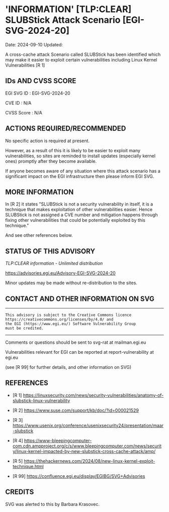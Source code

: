 # 'INFORMATION' [TLP:CLEAR] SLUBStick Attack Scenario  [EGI-SVG-2024-20]

Date:        2024-09-10
Updated:

A cross-cache attack Scenario called SLUBStick has been identified 
which may make it easier to exploit certain vulnerabilities including 
Linux Kernel Vulnerabilities [R 1]

## IDs AND CVSS SCORE 

EGI SVG ID : EGI-SVG-2024-20
    
CVE ID     : N/A

CVSS Score : N/A
    

## ACTIONS REQUIRED/RECOMMENDED

No specific action is required at present.

However, as a result of this it is likely to be easier to exploit many
vulnerabilities, so sites are reminded to install updates (especially 
kernel ones) promptly after they become available. 

If anyone becomes aware of any situation where this attack scenario has
a significant impact on the EGI infrastructure then please inform EGI SVG.


## MORE INFORMATION

In [R 2] it states "SLUBStick is not a security vulnerability in itself, 
it is a technique that makes exploitation of other vulnerabilities easier.
Hence SLUBStick is not assigned a CVE number and mitigation happens 
through fixing other vulnerabilities that could be potentially exploited 
by this technique."

And see other references below.
    
## STATUS OF THIS ADVISORY

_TLP:CLEAR information - Unlimited distribution_
                   
 https://advisories.egi.eu/Advisory-EGI-SVG-2024-20

Minor updates may be made without re-distribution to the sites.


## CONTACT AND OTHER INFORMATION ON SVG

-----------------------------
    This advisory is subject to the Creative Commons licence 
    https://creativecommons.org/licenses/by/4.0/ and
    the EGI (https://www.egi.eu/) Software Vulnerability Group 
    must be credited.
-----------------------------
    
Comments or questions should be sent to
	svg-rat at mailman.egi.eu

Vulnerabilities relevant for EGI can be reported at
	report-vulnerability at egi.eu
    
(see [R 99] for further details, and other information on SVG)
    
    
## REFERENCES


- [R 1] <https://linuxsecurity.com/news/security-vulnerabilities/anatomy-of-slubstick-linux-vulnerability> 
     
- [R 2] <https://www.suse.com/support/kb/doc/?id=000021529>

- [R 3] <https://www.usenix.org/conference/usenixsecurity24/presentation/maar-slubstick>

- [R 4] <https://www-bleepingcomputer-com.cdn.ampproject.org/c/s/www.bleepingcomputer.com/news/security/linux-kernel-impacted-by-new-slubstick-cross-cache-attack/amp/> 
    
- [R 5] <https://thehackernews.com/2024/08/new-linux-kernel-exploit-technique.html>


- [R 99] <https://confluence.egi.eu/display/EGIBG/SVG+Advisories>

## CREDITS

SVG was alerted to this by Barbara Krasovec.
